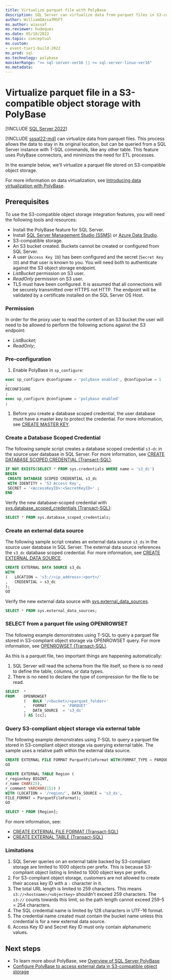 ```yaml
---
title: Virtualize parquet file with PolyBase
description: SQL Server can virtualize data from parquet files in S3-compatible object storage using PolyBase.
author: WilliamDAssafMSFT
ms.author: wiassaf
ms.reviewer: hudequei
ms.date: 05/10/2022
ms.topic: conceptual
ms.custom:
- event-tier1-build-2022
ms.prod: sql
ms.technology: polybase
monikerRange: ">= sql-server-ver16 || >= sql-server-linux-ver16"
ms.metadata: 
---
```


# Virtualize parquet file in a S3-compatible object storage with PolyBase
 [!INCLUDE [SQL Server 2022](../../includes/applies-to-version/sqlserver2022.md)]

[!INCLUDE [sssql22-md](../../includes/sssql22-md.md)] can virtualize data from parquet files. This process allows the data to stay in its original location, but can be queried from a SQL Server instance with T-SQL commands, like any other table. This feature uses PolyBase connectors, and minimizes the need for ETL processes.

In the example below, we'll virtualize a parquet file stored on S3-compatible object storage.

For more information on data virtualization, see [Introducing data virtualization with PolyBase](polybase-guide.md).

## Prerequisites

To use the S3-compatible object storage integration features, you will need the following tools and resources:

* Install the PolyBase feature for SQL Server.
* Install [SQL Server Management Studio (SSMS)](../../ssms/download-sql-server-management-studio-ssms.md) or [Azure Data Studio](../../azure-data-studio/download-azure-data-studio.md).
* S3-compatible storage.
* An S3 bucket created. Buckets cannot be created or configured from SQL Server.
* A user (`Access Key ID`) has been configured and the secret (`Secret Key ID`) and that user is known to you. You will need both to authenticate against the S3 object storage endpoint.
* *ListBucket* permission on S3 user.
* *ReadOnly* permission on S3 user.
* TLS must have been configured. It is assumed that all connections will be securely transmitted over HTTPS not HTTP. The endpoint will be validated by a certificate installed on the SQL Server OS Host.

### Permission

In order for the proxy user to read the content of an S3 bucket the user will need to be allowed to perform the following actions against the S3 endpoint:

* *ListBucket*;
* *ReadOnly*;

### Pre-configuration

1. Enable PolyBase in `sp_configure`:

```sql
exec sp_configure @configname = 'polybase enabled', @configvalue = 1
;
RECONFIGURE
;
exec sp_configure @configname = 'polybase enabled'
;
```

1. Before you create a database scoped credential, the user database must have a master key to protect the credential. For more information, see [CREATE MASTER KEY](../../t-sql/statements/create-master-key-transact-sql.md). 

### Create a Database Scoped Credential

The following sample script creates a database scoped credential `s3-dc` in the source user database in SQL Server. For more information, see [CREATE DATABASE SCOPED CREDENTIAL (Transact-SQL)](../../t-sql/statements/create-database-scoped-credential-transact-sql.md).

```sql
IF NOT EXISTS(SELECT * FROM sys.credentials WHERE name = 's3_dc')
BEGIN
 CREATE DATABASE SCOPED CREDENTIAL s3_dc
 WITH IDENTITY = 'S3 Access Key',
 SECRET = '<AccessKeyID>:<SecretKeyID>' ;
END
```

Verify the new database-scoped credential with [sys.database_scoped_credentials (Transact-SQL)](../system-catalog-views/sys-database-scoped-credentials-transact-sql.md):

```sql
SELECT * FROM sys.database_scoped_credentials;
```

### Create an external data source

The following sample script creates an external data source `s3_ds` in the source user database in SQL Server. The external data source references the `s3_dc` database scoped credential. For more information, see [CREATE EXTERNAL DATA SOURCE](../../t-sql/statements/create-external-data-source-transact-sql.md).

```sql
CREATE EXTERNAL DATA SOURCE s3_ds
WITH
(   LOCATION = 's3://<ip_address>:<port>/'
,   CREDENTIAL = s3_dc
);
GO
```

Verify the new external data source with [sys.external_data_sources](../system-catalog-views/sys-external-data-sources-transact-sql.md).

```sql
SELECT * FROM sys.external_data_sources;
```

### SELECT from a parquet file using OPENROWSET

The following example demonstrates using T-SQL to query a parquet file stored in S3-compliant object storage via OPENROWSET query. For more information, see [OPENROWSET (Transact-SQL)](../../t-sql/functions/openrowset-transact-sql.md).

As this is a parquet file, two important things are happening automatically:

1. SQL Server will read the schema from the file itself, so there is no need to define the table, columns, or data types.
2. There is no need to declare the type of compression for the file to be read.

```sql
SELECT  * 
FROM    OPENROWSET
        (   BULK '/<bucket>/<parquet_folder>'
        ,   FORMAT       = 'PARQUET'
        ,   DATA_SOURCE  = 's3_ds'
        ) AS [cc];
```

### Query S3-compliant object storage via external table

The following example demonstrates using T-SQL to query a parquet file stored in S3-compliant object storage via querying external table. The sample uses a relative path within the external data source.

```sql
CREATE EXTERNAL FILE FORMAT ParquetFileFormat WITH(FORMAT_TYPE = PARQUET);
GO

CREATE EXTERNAL TABLE Region (
r_regionkey BIGINT,
r_name CHAR(25),
r_comment VARCHAR(152) )
WITH (LOCATION = '/region/', DATA_SOURCE = 's3_ds', 
FILE_FORMAT = ParquetFileFormat);
GO

SELECT * FROM [Region];
```

For more information, see:

- [CREATE EXTERNAL FILE FORMAT (Transact-SQL)](../../t-sql/statements/create-external-file-format-transact-sql.md)
- [CREATE EXTERNAL TABLE (Transact-SQL)](../../t-sql/statements/create-external-table-transact-sql.md)

### Limitations

1. SQL Server queries on an external table backed by S3-compliant storage are limited to 1000 objects per prefix. This is because S3-compliant object listing is limited to 1000 object keys per prefix.
2. For S3-compliant object storage, customers are not allowed to create their access key ID with a `:` character in it.
3. The total URL length is limited to 259 characters. This means `s3://<hostname>/<objectkey>` shouldn't exceed 259 characters. The `s3://` counts towards this limit, so the path length cannot exceed 259-5 = 254 characters.
4. The SQL credential name is limited by 128 characters in UTF-16 format.
5. The credential name created must contain the bucket name unless this credential is for a new external data source.
6. Access Key ID and Secret Key ID must only contain alphanumeric values.

## Next steps

 - To learn more about PolyBase, see [Overview of SQL Server PolyBase](polybase-guide.md)
- [Configure PolyBase to access external data in S3-compatible object storage](polybase-configure-s3-compatible.md)